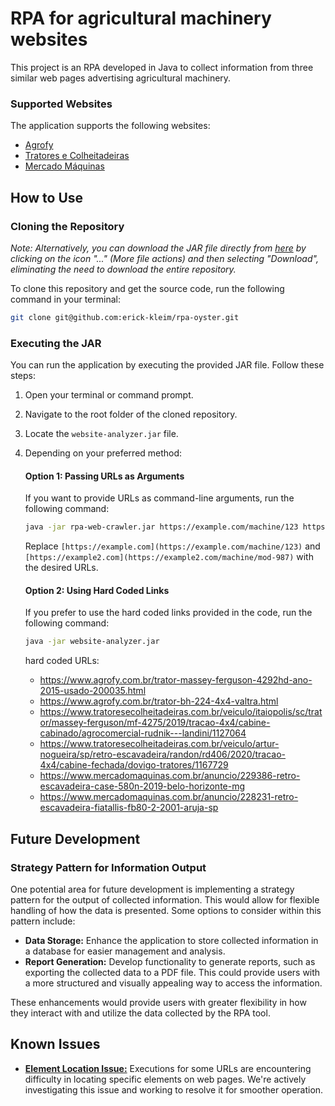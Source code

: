 # RPA for agricultural machinery websites
This project is an RPA developed in Java to collect information from three similar web pages advertising agricultural machinery.

### Supported Websites

The application supports the following websites:

- [Agrofy](https://www.agrofy.com.br)
- [Tratores e Colheitadeiras](https://www.tratoresecolheitadeiras.com.br)
- [Mercado Máquinas](https://www.mercadomaquinas.com.br)

## How to Use

### Cloning the Repository

*Note: Alternatively, you can download the JAR file directly from [here](https://github.com/erick-kleim/rpa-oyster/blob/main/website-analyzer.jar) by clicking on the icon "..." (More file actions) and then selecting "Download", eliminating the need to download the entire repository.*

To clone this repository and get the source code, run the following command in your terminal:

```bash
git clone git@github.com:erick-kleim/rpa-oyster.git
```

### Executing the JAR

You can run the application by executing the provided JAR file. Follow these steps:

1. Open your terminal or command prompt.
2. Navigate to the root folder of the cloned repository.
3. Locate the `website-analyzer.jar` file.
4. Depending on your preferred method:

    #### Option 1: Passing URLs as Arguments
    If you want to provide URLs as command-line arguments, run the following command:
    ```bash
    java -jar rpa-web-crawler.jar https://example.com/machine/123 https://example2.com/machine/mod-987
    ```
    Replace `[https://example.com](https://example.com/machine/123)` and `[https://example2.com](https://example2.com/machine/mod-987)` with the desired URLs.


    #### Option 2: Using Hard Coded Links
    If you prefer to use the hard coded links provided in the code, run the following command:
    ```bash
    java -jar website-analyzer.jar
    ```
    hard coded URLs:
    - https://www.agrofy.com.br/trator-massey-ferguson-4292hd-ano-2015-usado-200035.html
    - https://www.agrofy.com.br/trator-bh-224-4x4-valtra.html
    - https://www.tratoresecolheitadeiras.com.br/veiculo/itaiopolis/sc/trator/massey-ferguson/mf-4275/2019/tracao-4x4/cabine-cabinado/agrocomercial-rudnik---landini/1127064
    - https://www.tratoresecolheitadeiras.com.br/veiculo/artur-nogueira/sp/retro-escavadeira/randon/rd406/2020/tracao-4x4/cabine-fechada/dovigo-tratores/1167729
    - https://www.mercadomaquinas.com.br/anuncio/229386-retro-escavadeira-case-580n-2019-belo-horizonte-mg
    - https://www.mercadomaquinas.com.br/anuncio/228231-retro-escavadeira-fiatallis-fb80-2-2001-aruja-sp

## Future Development

### Strategy Pattern for Information Output

One potential area for future development is implementing a strategy pattern for the output of collected information. This would allow for flexible handling of how the data is presented. Some options to consider within this pattern include:

- **Data Storage:** Enhance the application to store collected information in a database for easier management and analysis.
- **Report Generation:** Develop functionality to generate reports, such as exporting the collected data to a PDF file. This could provide users with a more structured and visually appealing way to access the information.

These enhancements would provide users with greater flexibility in how they interact with and utilize the data collected by the RPA tool.

## Known Issues

- [**Element Location Issue:**](https://github.com/erick-kleim/rpa-oyster/issues/1) Executions for some URLs are encountering difficulty in locating specific elements on web pages. We're actively investigating this issue and working to resolve it for smoother operation.
